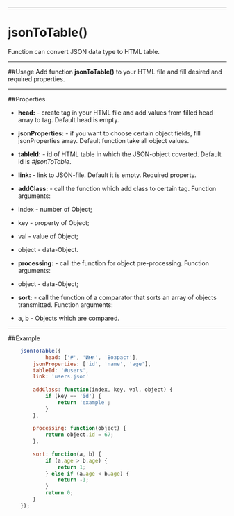 ----
# jsonToTable()

Function can convert JSON data type to HTML table.

----
##Usage
Add function **jsonToTable()** to your HTML file and fill desired and required properties.

----
##Properties
* **head:** - create tag <thead></thead> in your HTML file and add values from filled head array to <td></td> tag. Default head is empty.

* **jsonProperties:** - if you want to choose certain object fields, fill  jsonProperties array. Default function take all object values.

* **tableId:** - id of HTML table in which the JSON-object coverted. Default id is *#jsonToTable*.

* **link:** - link to JSON-file. Default it is empty. Required property.
* **addClass:** - call the function which add class to certain <td></td> tag. Function arguments:
 * index - number of Object;
 * key - property of Object;
 * val - value of Object;
 * object - data-Object.

* **processing:** - call the function for object pre-processing. Function arguments:
 * object - data-Object;

* **sort:** - call the function of a comparator that sorts an array of objects transmitted. Function arguments:
 * a, b - Objects which are compared.

----
##Example
```javascript
    jsonToTable({
	        head: ['#', 'Имя', 'Возраст'],
		jsonProperties: ['id', 'name', 'age'],
		tableId: '#users',
		link: 'users.json'
        
		addClass: function(index, key, val, object) {
			if (key == 'id') {
				return 'example';
			}
		},
		
		processing: function(object) {
			return object.id = 67;
		},
		
		sort: function(a, b) {
			if (a.age > b.age) {
				return 1;
			} else if (a.age < b.age) {
				return -1;
			}
			return 0;
		} 
	});
```